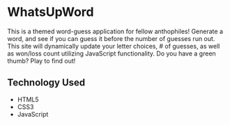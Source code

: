 # WhatsUpWord
This is a themed word-guess application for fellow anthophiles! Generate a word, and see if you can guess it before the number of guesses run out. This site will dynamically update your letter choices, # of guesses, as well as won/loss count utilizing JavaScript functionality. Do you have a green thumb? Play to find out!

## Technology Used
* HTML5
* CSS3
* JavaScript

